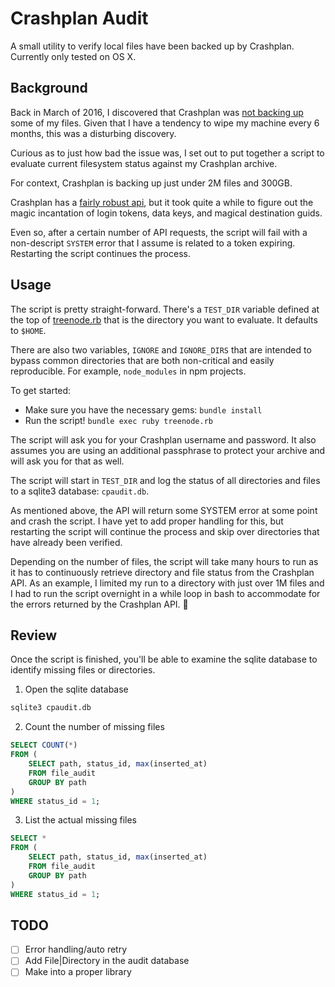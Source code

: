 # Crashplan Audit
A small utility to verify local files have been backed up by Crashplan. Currently only tested on OS X.

## Background
Back in March of 2016, I discovered that Crashplan was [not backing up](https://twitter.com/dacort/status/705116204956954625) some of my files. Given that I have a tendency to wipe my machine every 6 months, this was a disturbing discovery.

Curious as to just how bad the issue was, I set out to put together a script to evaluate current filesystem status against my Crashplan archive.

For context, Crashplan is backing up just under 2M files and 300GB.

Crashplan has a [fairly robust api](https://www.crashplan.com/apidocviewer/), but it took quite a while to figure out the magic incantation of login tokens, data keys, and magical destination guids.

Even so, after a certain number of API requests, the script will fail with a non-descript `SYSTEM` error that I assume is related to a token expiring. Restarting the script continues the process.

## Usage

The script is pretty straight-forward. There's a `TEST_DIR` variable defined at the top of [treenode.rb](treenode.rb) that is the directory you want to evaluate. It defaults to `$HOME`.

There are also two variables, `IGNORE` and `IGNORE_DIRS` that are intended to bypass common directories that are both non-critical and easily reproducible. For example, `node_modules` in npm projects.

To get started:
  - Make sure you have the necessary gems: `bundle install`
  - Run the script! `bundle exec ruby treenode.rb`

The script will ask you for your Crashplan username and password. It also assumes you are using an additional passphrase to protect your archive and will ask you for that as well.

The script will start in `TEST_DIR` and log the status of all directories and files to a sqlite3 database: `cpaudit.db`.

As mentioned above, the API will return some SYSTEM error at some point and crash the script. I have yet to add proper handling for this, but restarting the script will continue the process and skip over directories that have already been verified.

Depending on the number of files, the script will take many hours to run as it has to continuously retrieve directory and file status from the Crashplan API. As an example, I limited my run to a directory with just over 1M files and I had to run the script overnight in a while loop in bash to accommodate for the errors returned by the Crashplan API. 😬

## Review

Once the script is finished, you'll be able to examine the sqlite database to identify missing files or directories.

1. Open the sqlite database
```sh
sqlite3 cpaudit.db
```

2. Count the number of missing files
```sql
SELECT COUNT(*)
FROM (
    SELECT path, status_id, max(inserted_at)
    FROM file_audit
    GROUP BY path
)
WHERE status_id = 1;
```

3. List the actual missing files
```sql
SELECT *
FROM (
    SELECT path, status_id, max(inserted_at)
    FROM file_audit
    GROUP BY path
)
WHERE status_id = 1;
```

## TODO

- [ ] Error handling/auto retry
- [ ] Add File|Directory in the audit database
- [ ] Make into a proper library
